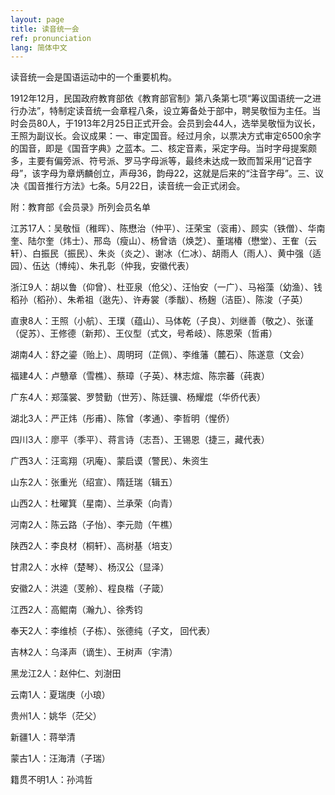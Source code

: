 ```yaml
---
layout: page
title: 读音统一会
ref: pronunciation
lang: 简体中文
---
```


读音统一会是国语运动中的一个重要机构。

1912年12月，民国政府教育部依《教育部官制》第八条第七项“筹议国语统一之进行办法”，特制定读音统一会章程八条，设立筹备处于部中，聘吴敬恒为主任。当时会员80人，于1913年2月25日正式开会。会员到会44人，选举吴敬恒为议长，王照为副议长。会议成果：一、审定国音。经过月余，以票决方式审定6500余字的国音，即是《国音字典》之蓝本。二、核定音素，采定字母。当时字母提案颇多，主要有偏旁派、符号派、罗马字母派等，最终未达成一致而暂采用“记音字母”，该字母为章炳麟创立，声母36，韵母22，这就是后来的“注音字母”。三、议决《国音推行方法》七条。5月22日，读音统一会正式闭会。

附：教育部《会员录》所列会员名单

江苏17人：吴敬恒（稚晖）、陈懋治（仲平）、汪荣宝（衮甫）、顾实（铁僧）、华南奎、陆尔奎（炜士）、邢岛（瘦山）、杨曾诰（焕芝）、董瑞椿（懋堂）、王隺（云轩）、白振民（振民）、朱炎（炎之）、谢冰（仁冰）、胡雨人（雨人）、黄中强（适园）、伍达（博纯）、朱孔彰（仲我，安徽代表）

浙江9人：胡以鲁（仰曾）、杜亚泉（伧父）、汪怡安（一广）、马裕藻（幼渔）、钱稻孙（稻孙）、朱希祖（逖先）、许寿裳（季黻）、杨麹（洁臣）、陈浚（子英）

直隶8人：王照（小航）、王璞（蕴山）、马体乾（子良）、刘继善（敬之）、张谨（促苏）、王修德（新邦）、王仪型（式文，号希岐）、陈恩荣（哲甫）

湖南4人：舒之鎏（贻上）、周明珂（芷佩）、李维藩（麓石）、陈遂意（文会）

福建4人：卢戇章（雪樵）、蔡璋（子英）、林志煊、陈宗蕃（莼衷）

广东4人：郑藻裳、罗赞勤（世芳）、陈廷骥、杨耀焜（华侨代表）

湖北3人：严正炜（彤甫）、陈曾（孝通）、李哲明（惺侨）

四川3人：廖平（季平）、蒋言诗（志吾）、王锡恩（捷三，藏代表）

广西3人：汪鸾翔（巩庵）、蒙启谟（警民）、朱资生

山东2人：张重光（绍宣）、隋廷瑞（辑五）

山西2人：杜曜箕（星南）、兰承荣（向青）

河南2人：陈云路（子怡）、李元勋（午樵）

陕西2人：李良材（桐轩）、高树基（培支）

甘肃2人：水梓（楚琴）、杨汉公（显泽）  

安徽2人：洪逵（芰舲）、程良楷（子箴）

江西2人：高鲲南（瀚九）、徐秀钧    
    
奉天2人：李维桢（子栋）、张德纯（子文， 回代表）

吉林2人：乌泽声（谪生）、王树声（宇清） 

黑龙江2人：赵仲仁、刘澍田

云南1人：夏瑞庚（小琅） 

贵州1人：姚华（茫父） 

新疆1人：蒋举清

蒙古1人：汪海清（子瑞）

籍贯不明1人：孙鸿哲   
